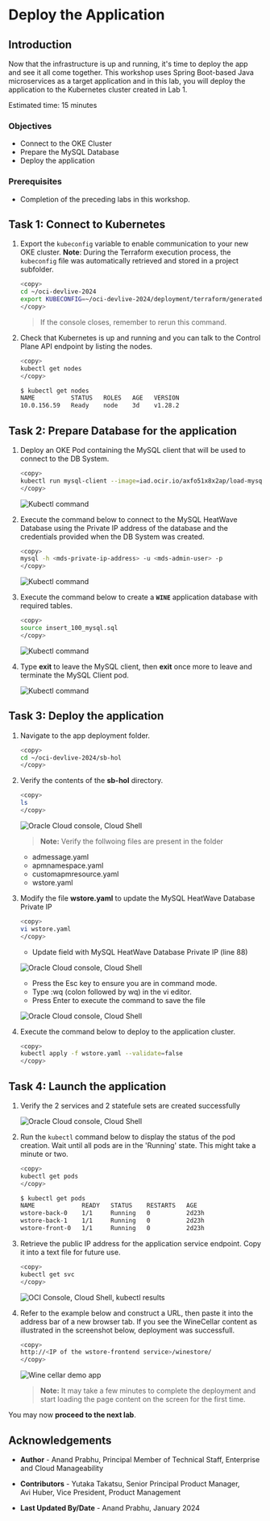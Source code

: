 # Deploy the Application

## Introduction

Now that the infrastructure is up and running, it's time to deploy the app and see it all come together. This workshop uses Spring Boot-based Java microservices as a target application and in this lab, you will deploy the application to the Kubernetes cluster created in Lab 1.

Estimated time: 15 minutes

### Objectives

* Connect to the OKE Cluster
* Prepare the MySQL Database
* Deploy the application

### Prerequisites

* Completion of the preceding labs in this workshop.

## Task 1: Connect to Kubernetes

1. Export the `kubeconfig` variable to enable communication to your new OKE cluster. **Note**: During the Terraform execution process, the `kubeconfig` file was automatically retrieved and stored in a project subfolder. 

      ```bash
      <copy>
      cd ~/oci-devlive-2024
      export KUBECONFIG=~/oci-devlive-2024/deployment/terraform/generated/kubeconfig
      </copy>
      ```

      > If the console closes, remember to rerun this command.
   
2. Check that Kubernetes is up and running and you can talk to the Control Plane API endpoint by listing the nodes.

      ```bash
      <copy>
      kubectl get nodes
      </copy>
      ```

      ```bash
      $ kubectl get nodes
      NAME          STATUS   ROLES   AGE   VERSION
      10.0.156.59   Ready    node    3d    v1.28.2
      ```

## Task 2: Prepare Database for the application

1. Deploy an OKE Pod containing the MySQL client that will be used to connect to the DB System.

      ```bash
      <copy>
      kubectl run mysql-client --image=iad.ocir.io/axfo51x8x2ap/load-mysql-data:latest -it --rm --restart=Never -- /bin/bash
      </copy>
      ```

      ![Kubectl command](images/2-2-1-buildapp.png " ")

2. Execute the command below to connect to the MySQL HeatWave Database using the Private IP address of the database and the credentials provided when the DB System was created.

      ```bash
      <copy>
      mysql -h <mds-private-ip-address> -u <mds-admin-user> -p
      </copy>
      ```

      ![Kubectl command](images/2-2-2-buildapp.png " ")

3. Execute the command below to create a **`WINE`** application database with required tables.

      ```bash
      <copy>
      source insert_100_mysql.sql
      </copy>
      ```

      ![Kubectl command](images/2-2-3-buildapp.png " ")

4. Type **exit** to leave the MySQL client, then **exit** once more to leave and terminate the MySQL Client pod.

      ![Kubectl command](images/2-2-4-buildapp.png " ")


## Task 3: Deploy the application

1. Navigate to the app deployment folder.

      ```bash
      <copy>
      cd ~/oci-devlive-2024/sb-hol
      </copy>
      ```

2. Verify the contents of the **sb-hol** directory.

      ```bash
      <copy>
      ls
      </copy>
      ```

      ![Oracle Cloud console, Cloud Shell](images/2-3-1-buildapp.png " ")

      >**Note:** Verify the follwoing files are present in the folder
      * admessage.yaml
      * apmnamespace.yaml
      * customapmresource.yaml
      * wstore.yaml

3. Modify the file **wstore.yaml** to update the MySQL HeatWave Database Private IP

      ```bash
      <copy>
      vi wstore.yaml
      </copy>
      ```

    - Update field **<mds-private-ip-address>** with MySQL HeatWave Database Private IP (line 88) 

    ![Oracle Cloud console, Cloud Shell](images/2-3-2-buildapp.png " ")

    - Press the Esc key to ensure you are in command mode.
    - Type :wq (colon followed by wq) in the vi editor.
    - Press Enter to execute the command to save the file 

    ![Oracle Cloud console, Cloud Shell](images/2-3-3-buildapp.png " ")

4. Execute the command below to deploy to the application cluster.

      ```bash
      <copy>
      kubectl apply -f wstore.yaml --validate=false
      </copy>
      ```

## Task 4: Launch the application

1. Verify the 2 services and 2 statefule sets are created successfully

      ![Oracle Cloud console, Cloud Shell](images/2-4-1-buildapp.png " ")

2. Run the `kubectl` command below to display the status of the pod creation. Wait until all pods are in the 'Running' state. This might take a minute or two.

      ```bash
      <copy>
      kubectl get pods
      </copy>
      ```

      ```bash
      $ kubectl get pods
      NAME             READY   STATUS    RESTARTS   AGE
      wstore-back-0    1/1     Running   0          2d23h
      wstore-back-1    1/1     Running   0          2d23h
      wstore-front-0   1/1     Running   0          2d23h
      ```

3. Retrieve the public IP address for the application service endpoint. Copy it into a text file for future use.

      ```bash
      <copy>
      kubectl get svc
      </copy>
      ```

      ![OCI Console, Cloud Shell, kubectl results](images/2-4-2-buildapp.png " ")

4. Refer to the example below and construct a URL, then paste it into the address bar of a new browser tab. If you see the WineCellar content as illustrated in the screenshot below, deployment was successfull.

      ```bash
      <copy>
      http://<IP of the wstore-frontend service>/winestore/
      </copy>
      ```

      ![Wine cellar demo app](images/2-4-3-buildapp.png " ")

      >**Note:** It may take a few minutes to complete the deployment and start loading the page content on the screen for the first time.

You may now **proceed to the next lab**.

## Acknowledgements

* **Author** - Anand Prabhu, Principal Member of Technical Staff, Enterprise and Cloud Manageability
- **Contributors** -
Yutaka Takatsu, Senior Principal Product Manager,  
Avi Huber, Vice President, Product Management
* **Last Updated By/Date** - Anand Prabhu, January 2024